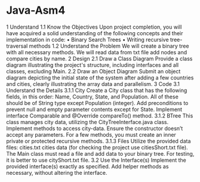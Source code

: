 # Java-Asm4
1 Understand
1.1 Know the Objectives
Upon project completion, you will have acquired a solid understanding of the following concepts and their
implementation in code:
• Binary Search Trees
• Writing recursive tree-traversal methods
1.2 Understand the Problem
We will create a binary tree with all necessary methods. We will read data from txt file add nodes and compare
cities by name.
2 Design
2.1 Draw a Class Diagram
Provide a class diagram illustrating the project's structure, including interfaces and all classes, excluding Main.
2.2 Draw an Object Diagram
Submit an object diagram depicting the initial state of the system after adding a few countries and cities,
clearly illustrating the array data and parallelism.
3 Code
3.1 Understand the Details
3.1.1 City
Create a City class that has the following fields, in this order: Name, Country, State, and Population. All of these should
be of String type except Population (integer). Add preconditions to prevent null and empty parameter contents except
for State. Implement interface Comparable<City> and @Override compareTo() method.
3.1.2 BTree
This class manages city data, utilizing the CityTreeInterface.java class. Implement methods to access city-data.
Ensure the constructor doesn’t accept any parameters. For a few methods, you must create an inner private or
protected recursive methods.
3.1.3 Files
Utilize the provided data files: cities.txt cities data (for checking the project use citiesShort.txt file). The Main
class must read a file and add data to your binary tree. For testing, it is better to use cityShort.txt file.
3.2 Use the Interface(s)
Implement the provided interface(s) exactly as specified. Add helper methods as necessary, without altering
the interface.
